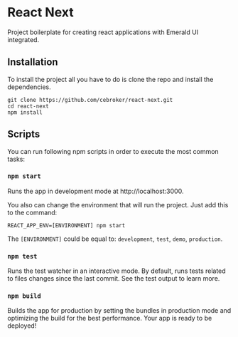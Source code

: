 # React Next

Project boilerplate for creating react applications with Emerald UI integrated.

## Installation

To install the project all you have to do is clone the repo and install the dependencies.

```
git clone https://github.com/cebroker/react-next.git 
cd react-next
npm install
```

## Scripts
You can run following npm scripts in order to execute the most common tasks:

### `npm start`

Runs the app in development mode at http://localhost:3000.

You also can change the environment that will run the project. Just add this to the command:

  `REACT_APP_ENV=[ENVIRONMENT] npm start`

The `[ENVIRONMENT]` could be equal to: `development`, `test`, `demo`, `production`.

### `npm test`

Runs the test watcher in an interactive mode. By default, runs tests related to files changes since the last commit. See the test output to learn more.

### `npm build`

Builds the app for production by setting the bundles in production mode and optimizing the build for the best performance.
Your app is ready to be deployed!